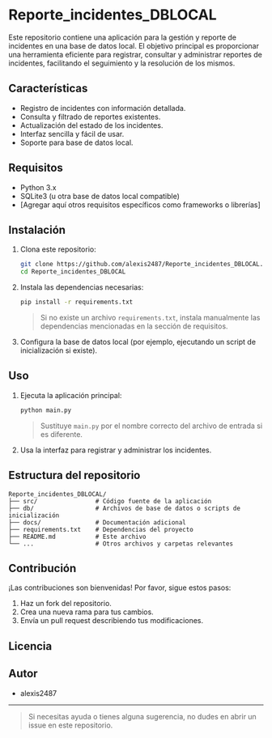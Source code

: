 # Reporte_incidentes_DBLOCAL

Este repositorio contiene una aplicación para la gestión y reporte de incidentes en una base de datos local. El objetivo principal es proporcionar una herramienta eficiente para registrar, consultar y administrar reportes de incidentes, facilitando el seguimiento y la resolución de los mismos.

## Características

- Registro de incidentes con información detallada.
- Consulta y filtrado de reportes existentes.
- Actualización del estado de los incidentes.
- Interfaz sencilla y fácil de usar.
- Soporte para base de datos local.

## Requisitos

- Python 3.x
- SQLite3 (u otra base de datos local compatible)
- [Agregar aquí otros requisitos específicos como frameworks o librerías]

## Instalación

1. Clona este repositorio:
   ```bash
   git clone https://github.com/alexis2487/Reporte_incidentes_DBLOCAL.git
   cd Reporte_incidentes_DBLOCAL
   ```

2. Instala las dependencias necesarias:
   ```bash
   pip install -r requirements.txt
   ```
   > Si no existe un archivo `requirements.txt`, instala manualmente las dependencias mencionadas en la sección de requisitos.

3. Configura la base de datos local (por ejemplo, ejecutando un script de inicialización si existe).

## Uso

1. Ejecuta la aplicación principal:
   ```bash
   python main.py
   ```
   > Sustituye `main.py` por el nombre correcto del archivo de entrada si es diferente.

2. Usa la interfaz para registrar y administrar los incidentes.

## Estructura del repositorio

```
Reporte_incidentes_DBLOCAL/
├── src/                # Código fuente de la aplicación
├── db/                 # Archivos de base de datos o scripts de inicialización
├── docs/               # Documentación adicional
├── requirements.txt    # Dependencias del proyecto
├── README.md           # Este archivo
└── ...                 # Otros archivos y carpetas relevantes
```

## Contribución

¡Las contribuciones son bienvenidas! Por favor, sigue estos pasos:

1. Haz un fork del repositorio.
2. Crea una nueva rama para tus cambios.
3. Envía un pull request describiendo tus modificaciones.

## Licencia



## Autor

- alexis2487

---

> Si necesitas ayuda o tienes alguna sugerencia, no dudes en abrir un issue en este repositorio.

